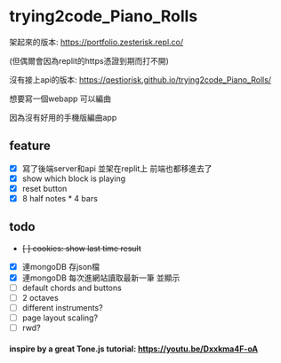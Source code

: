 # trying2code_Piano_Rolls

架起來的版本: https://portfolio.zesterisk.repl.co/ 

(但偶爾會因為replit的https憑證到期而打不開)

沒有接上api的版本: https://qestiorisk.github.io/trying2code_Piano_Rolls/

想要寫一個webapp 可以編曲

因為沒有好用的手機版編曲app


## feature
- [x] 寫了後端server和api 並架在replit上 前端也都移進去了
- [x] show which block is playing
- [x] reset button
- [x] 8 half notes * 4 bars

## todo

- ~~[ ] cookies: show last time result~~
- [x] 連mongoDB 存json檔
- [x] 連mongoDB 每次進網站讀取最新一筆 並顯示
- [ ] default chords and buttons
- [ ] 2 octaves
- [ ] different instruments?
- [ ] page layout scaling?
- [ ] rwd?

#### inspire by a great Tone.js tutorial: https://youtu.be/Dxxkma4F-oA
